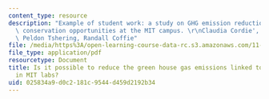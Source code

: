 ```yaml
---
content_type: resource
description: "Example of student work: a study on GHG emission reduction through energy\
  \ conservation opportunities at the MIT campus. \r\nClaudia Cordie', Jiwoon Kim,\
  \ Peldon Tshering, Randall Coffie"
file: /media/https%3A/open-learning-course-data-rc.s3.amazonaws.com/11-366j-planning-for-sustainable-development-spring-2006/025834a9d0c2181c9544d459d2192b34_final2005.pdf
file_type: application/pdf
resourcetype: Document
title: Is it possible to reduce the green house gas emissions linked to energy use
  in MIT labs?
uid: 025834a9-d0c2-181c-9544-d459d2192b34
---
```

